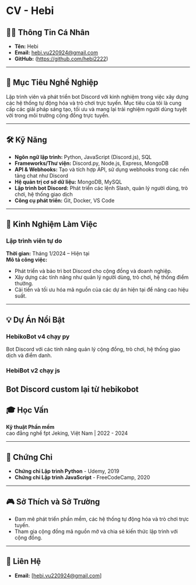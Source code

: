 # CV - Hebi

## 🧑‍💻 Thông Tin Cá Nhân

- **Tên:** Hebi
- **Email:** hebi.vu220924@gmail.com
- **GitHub:** (https://github.com/hebi2222)
---

## 🎯 Mục Tiêu Nghề Nghiệp

Lập trình viên và phát triển bot Discord với kinh nghiệm trong việc xây dựng các hệ thống tự động hóa và trò chơi trực tuyến. Mục tiêu của tôi là cung cấp các giải pháp sáng tạo, tối ưu và mang lại trải nghiệm người dùng tuyệt vời trong môi trường cộng đồng trực tuyến.

---

## 🛠️ Kỹ Năng

- **Ngôn ngữ lập trình:** Python, JavaScript (Discord.js), SQL
- **Frameworks/Thư viện:** Discord.py, Node.js, Express, MongoDB
- **API & Webhooks:** Tạo và tích hợp API, sử dụng webhooks trong các nền tảng chat như Discord
- **Hệ quản trị cơ sở dữ liệu:** MongoDB, MySQL
- **Lập trình bot Discord:** Phát triển các lệnh Slash, quản lý người dùng, trò chơi, hệ thống giao dịch
- **Công cụ phát triển:** Git, Docker, VS Code

---

## 💼 Kinh Nghiệm Làm Việc

### Lập trình viên tự do  
**Thời gian:** Tháng 1/2024 – Hiện tại  
**Mô tả công việc:**  
- Phát triển và bảo trì bot Discord cho cộng đồng và doanh nghiệp.
- Xây dựng các tính năng như quản lý người dùng, trò chơi, hệ thống điểm thưởng.
- Cải tiến và tối ưu hóa mã nguồn của các dự án hiện tại để nâng cao hiệu suất.

---

## 💡 Dự Án Nổi Bật

### HebikoBot v4 chạy py
Bot Discord với các tính năng quản lý cộng đồng, trò chơi, hệ thống giao dịch và điểm danh.  

### HebiBot v2 chạy js
Bot Discord custom lại từ hebikobot 
---

## 🎓 Học Vấn

**Kỹ thuật Phần mềm**  
cao đẳng nghề fpt Jeking, Việt Nam | 2022 - 2024

---

## 📜 Chứng Chỉ

- **Chứng chỉ Lập trình Python** - Udemy, 2019
- **Chứng chỉ Lập trình JavaScript** - FreeCodeCamp, 2020

---

## 🎮 Sở Thích và Sở Trường

- Đam mê phát triển phần mềm, các hệ thống tự động hóa và trò chơi trực tuyến.
- Tham gia cộng đồng mã nguồn mở và chia sẻ kiến thức lập trình với cộng đồng.

---

## 🤝 Liên Hệ

- **Email:** [hebi.vu220924@gmail.com]
